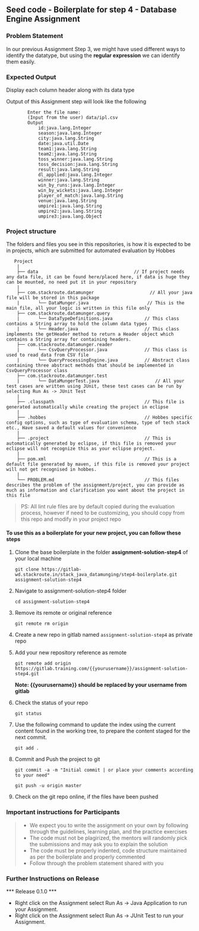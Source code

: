 ## Seed code - Boilerplate for step 4 - Database Engine Assignment

### Problem Statement

In our previous Assignment Step 3, we might have used different ways to identify the datatype, but using the **regular expression** we can identify them easily.

### Expected Output
Display each column header along with its data type

Output of this Assignment step will look like the following

            Enter the file name:
            (Input from the user) data/ipl.csv
            Output
                id:java.lang.Integer
                season:java.lang.Integer
                city:java.lang.String
                date:java.util.Date
                team1:java.lang.String
                team2:java.lang.String
                toss_winner:java.lang.String
                toss_decision:java.lang.String
                result:java.lang.String
                dl_applied:java.lang.Integer
                winner:java.lang.String
                win_by_runs:java.lang.Integer
                win_by_wickets:java.lang.Integer
                player_of_match:java.lang.String
                venue:java.lang.String
                umpire1:java.lang.String
                umpire2:java.lang.String
                umpire3:java.lang.Object

### Project structure

The folders and files you see in this repositories, is how it is expected to be in projects, which are submitted for automated evaluation by Hobbes

       Project
    	|
    	├── data 			                        // If project needs any data file, it can be found here/placed here, if data is huge they can be mounted, no need put it in your repository
    	|
    	├── com.stackroute.datamunger	                  // All your java file will be stored in this package
    	|	    └── DataMunger.java                      // This is the main file, all your logic is written in this file only
    	├── com.stackroute.datamunger.query
    	|		└── DataTypeDefinitions.java            // This class contains a String array to hold the column data types
    	|		└── Header.java                         // This class implements the getHeader method to return a Header object which contains a String array for containing headers.
    	├── com.stackroute.datamunger.reader
    	|		└── CsvQueryProcessor.java              // This class is used to read data from CSV file
    	|		└── QueryProcessingEngine.java          // Abstract class containing three abstract methods that should be implemented in CsvQueryProcessor class
    	├── com.stackroute.datamunger.test
        |   	└── DataMungerTest.java                     // All your test cases are written using JUnit, these test cases can be run by selecting Run As -> JUnit Test 
    	|
    	├── .classpath			                        // This file is generated automatically while creating the project in eclipse
    	|
    	├── .hobbes   			                        // Hobbes specific config options, such as type of evaluation schema, type of tech stack etc., Have saved a default values for convenience
    	|
    	├── .project			                        // This is automatically generated by eclipse, if this file is removed your eclipse will not recognize this as your eclipse project. 
    	|
    	├── pom.xml 			                        // This is a default file generated by maven, if this file is removed your project will not get recognised in hobbes.
    	|
    	└── PROBLEM.md  		                        // This files describes the problem of the assignment/project, you can provide as much as information and clarification you want about the project in this file

> PS: All lint rule files are by default copied during the evaluation process, however if need to be customizing, you should copy from this repo and modify in your project repo

#### To use this as a boilerplate for your new project, you can follow these steps

1. Clone the base boilerplate in the folder **assignment-solution-step4** of your local machine
     
    `git clone https://gitlab-wd.stackroute.in/stack_java_datamunging/step4-boilerplate.git assignment-solution-step4`

2. Navigate to assignment-solution-step4 folder

    `cd assignment-solution-step4`

3. Remove its remote or original reference

     `git remote rm origin`

4. Create a new repo in gitlab named `assignment-solution-step4` as private repo

5. Add your new repository reference as remote

     `git remote add origin https://gitlab.training.com/{{yourusername}}/assignment-solution-step4.git`

     **Note: {{yourusername}} should be replaced by your username from gitlab**

5. Check the status of your repo 
     
     `git status`

6. Use the following command to update the index using the current content found in the working tree, to prepare the content staged for the next commit.

     `git add .`
 
7. Commit and Push the project to git

     `git commit -a -m "Initial commit | or place your comments according to your need"`

     `git push -u origin master`

8. Check on the git repo online, if the files have been pushed

### Important instructions for Participants
> - We expect you to write the assignment on your own by following through the guidelines, learning plan, and the practice exercises
> - The code must not be plagirized, the mentors will randomly pick the submissions and may ask you to explain the solution
> - The code must be properly indented, code structure maintained as per the boilerplate and properly commented
> - Follow through the problem statement shared with you

### Further Instructions on Release

*** Release 0.1.0 ***

- Right click on the Assignment select Run As -> Java Application to run your Assignment.
- Right click on the Assignment select Run As -> JUnit Test to run your Assignment.